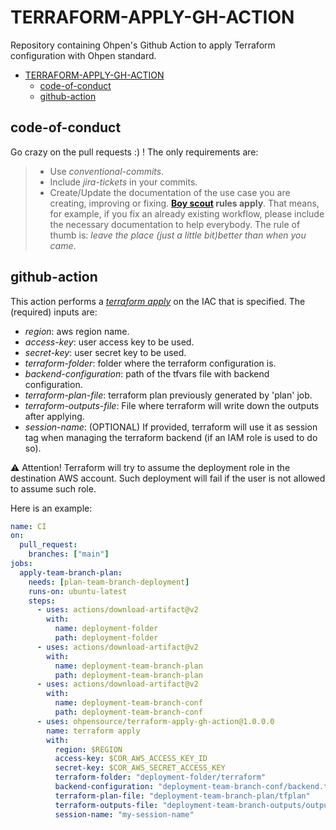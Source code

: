 # TERRAFORM-APPLY-GH-ACTION

Repository containing Ohpen's Github Action to apply Terraform configuration with Ohpen standard.

- [TERRAFORM-APPLY-GH-ACTION](#TERRAFORM-APPLY-GH-ACTION)
  - [code-of-conduct](#code-of-conduct)
  - [github-action](#github-action)

## code-of-conduct

Go crazy on the pull requests :) ! The only requirements are:

> - Use _conventional-commits_.
> - Include _jira-tickets_ in your commits.
> - Create/Update the documentation of the use case you are creating, improving or fixing. **[Boy scout](https://biratkirat.medium.com/step-8-the-boy-scout-rule-robert-c-martin-uncle-bob-9ac839778385) rules apply**. That means, for example, if you fix an already existing workflow, please include the necessary documentation to help everybody. The rule of thumb is: _leave the place (just a little bit)better than when you came_.

## github-action

This action performs a [_terraform apply_](https://www.terraform.io/cli/commands/apply) on the IAC that is specified. The (required) inputs are:

- _region_: aws region name.
- _access-key_: user access key to be used.
- _secret-key_: user secret key to be used.
- _terraform-folder_: folder where the terraform configuration is.
- _backend-configuration_: path of the tfvars file with backend configuration.
- _terraform-plan-file_: terraform plan previously generated by 'plan' job.
- _terraform-outputs-file_: File where terraform will write down the outputs after applying.
- _session-name_: (OPTIONAL) If provided, terraform will use it as session tag when managing the terraform backend (if an IAM role is used to do so).

⚠️ Attention! Terraform will try to assume the deployment role in the destination AWS account. Such deployment will fail if the user is not allowed to assume such role.

Here is an example:

```yaml
name: CI
on:
  pull_request:
    branches: ["main"]
jobs:
  apply-team-branch-plan:
    needs: [plan-team-branch-deployment]
    runs-on: ubuntu-latest
    steps:
      - uses: actions/download-artifact@v2
        with:
          name: deployment-folder
          path: deployment-folder
      - uses: actions/download-artifact@v2
        with:
          name: deployment-team-branch-plan
          path: deployment-team-branch-plan
      - uses: actions/download-artifact@v2
        with:
          name: deployment-team-branch-conf
          path: deployment-team-branch-conf
      - uses: ohpensource/terraform-apply-gh-action@1.0.0.0
        name: terraform apply
        with:
          region: $REGION
          access-key: $COR_AWS_ACCESS_KEY_ID
          secret-key: $COR_AWS_SECRET_ACCESS_KEY
          terraform-folder: "deployment-folder/terraform"
          backend-configuration: "deployment-team-branch-conf/backend.tfvars"
          terraform-plan-file: "deployment-team-branch-plan/tfplan"
          terraform-outputs-file: "deployment-team-branch-outputs/outputs.json"
          session-name: "my-session-name"
```

